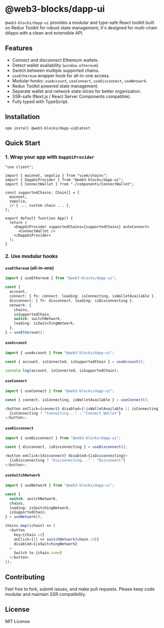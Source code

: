 # @web3-blocks/dapp-ui

`@web3-blocks/dapp-ui` provides a modular and type-safe React toolkit built on Redux Toolkit for robust state management, it's designed for multi-chain dApps with a clean and extensible API.

## Features

- Connect and disconnect Ethereum wallets.
- Detect wallet availability (`window.ethereum`).
- Switch between multiple supported chains.
- `useEthereum` wrapper hook for all-in-one access.
- Modular hooks: `useAccount`, `useConnect`, `useDisconnect`, `useNetwork`.
- Redux Toolkit powered state management.
- Separate wallet and network state slices for better organization.
- SSR-safe (Next.js / React Server Components compatible).
- Fully typed with TypeScript.

## Installation

```shell
npm install @web3-blocks/dapp-ui@latest
```

## Quick Start

### 1. Wrap your app with `DappUiProvider`

```tsx
"use client";

import { mainnet, sepolia } from "viem/chains";
import { DappUiProvider } from "@web3-blocks/dapp-ui";
import { ConnectWallet } from "./components/ConnectWallet";

const supportedChains: Chain[] = [
  mainnet,
  sepolia,
  // { ... custom chain ... },
];

export default function App() {
  return (
    <DappUiProvider supportedChains={supportedChains} autoConnect>
      <ConnectWallet />
    </DappUiProvider>
  );
}
```

### 2. Use modular hooks

#### `useEthereum` (all-in-one)

```ts
import { useEthereum } from "@web3-blocks/dapp-ui";

const {
  account,
  connect: { fn: connect, loading: isConnecting, isWalletAvailable },
  disconnect: { fn: disconnect, loading: isDisconnecting },
  network: {
    chains,
    isSupportedChain,
    switch: switchNetwork,
    loading: isSwitchingNetwork,
  },
} = useEthereum();
```

#### `useAccount`

```ts
import { useAccount } from "@web3-blocks/dapp-ui";

const { account, isConnected, isSupportedChain } = useAccount();

console.log(account, isConnected, isSupportedChain);
```

#### `useConnect`

```ts
import { useConnect } from "@web3-blocks/dapp-ui";

const { connect, isConnecting, isWalletAvailable } = useConnect();

<button onClick={connect} disabled={!isWalletAvailable || isConnecting}>
  {isConnecting ? "Connecting..." : "Connect Wallet"}
</button>;
```

#### `useDisconnect`

```ts
import { useDisconnect } from "@web3-blocks/dapp-ui";

const { disconnect, isDisconnecting } = useDisconnect();

<button onClick={disconnect} disabled={isDisconnecting}>
  {isDisconnecting ? "Disconnecting..." : "Disconnect"}
</button>;
```

#### `useSwitchNetwork`

```ts
import { useNetwork } from "@web3-blocks/dapp-ui";

const {
  switch: switchNetwork,
  chains,
  loading: isSwitchingNetwork,
  isSupportedChain,
} = useNetwork();

chains.map((chain) => (
  <button
    key={chain.id}
    onClick={() => switchNetwork(chain.id)}
    disabled={isSwitchingNetwork}
  >
    Switch to {chain.name}
  </button>
));
```

## Contributing

Feel free to fork, submit issues, and make pull requests. Please keep code modular and maintain SSR compatibility.

## License

MIT License
